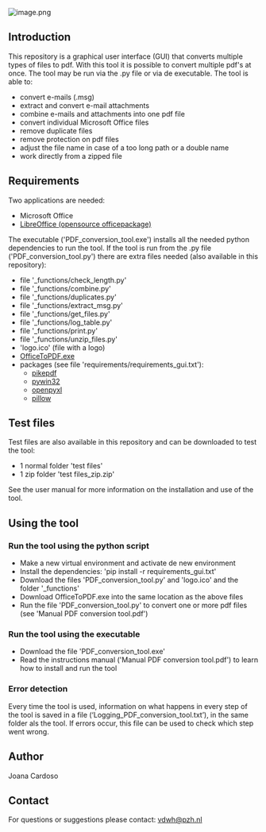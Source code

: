![image.png](image/PZH_Basislogo.png)

## Introduction
This repository is a graphical user interface (GUI) that converts multiple types of files to pdf. With this tool it is possible to convert multiple pdf's at once. The tool may be run via the .py file or via de executable. The tool is able to:

- convert e-mails (.msg)
- extract and convert e-mail attachments
- combine e-mails and attachments into one pdf file
- convert individual Microsoft Office files
- remove duplicate files
- remove protection on pdf files
- adjust the file name in case of a too long path or a double name
- work directly from a zipped file

## Requirements
Two applications are needed:
- Microsoft Office
- [LibreOffice (opensource officepackage)](https://nl.libreoffice.org/)

The executable ('PDF_conversion_tool.exe') installs all the needed python dependencies to run the tool. If the tool is run from the .py file ('PDF_conversion_tool.py') there are extra files needed (also available in this repository):

- file '_functions/check_length.py'
- file '_functions/combine.py'
- file '_functions/duplicates.py'
- file '_functions/extract_msg.py'
- file '_functions/get_files.py'
- file '_functions/log_table.py'
- file '_functions/print.py'
- file '_functions/unzip_files.py'
- 'logo.ico' (file with a logo)
- [OfficeToPDF.exe](https://github.com/cognidox/OfficeToPDF) 
- packages (see file 'requirements/requirements_gui.txt'):
  - [pikepdf](https://github.com/pikepdf/pikepdf)
  - [pywin32](https://github.com/mhammond/pywin32)
  - [openpyxl](https://openpyxl.readthedocs.io/en/stable/)
  - [pillow](https://github.com/python-pillow/Pillow)

## Test files
Test files are also available in this repository and can be downloaded to test the tool:
- 1 normal folder 'test files'
- 1 zip folder 'test files_zip.zip'

See the user manual for more information on the installation and use of the tool.

## Using the tool
### Run the tool using the python script
- Make a new virtual environment and activate de new environment
- Install the dependencies: 'pip install -r requirements_gui.txt'
- Download the files 'PDF_conversion_tool.py' and 'logo.ico' and the folder '_functions'
- Download OfficeToPDF.exe into the same location as the above files
- Run the file 'PDF_conversion_tool.py' to convert one or more pdf files (see 'Manual PDF conversion tool.pdf')

### Run the tool using the executable
- Download the file 'PDF_conversion_tool.exe'
- Read the instructions manual ('Manual PDF conversion tool.pdf') to learn how to install and run the tool

### Error detection
Every time the tool is used, information on what happens in every step of the tool is saved in a file (‘Logging_PDF_conversion_tool.txt’), in the same folder als the tool. If errors occur, this file can be used to check which step went wrong.

## Author
Joana Cardoso

## Contact
For questions or suggestions please contact: vdwh@pzh.nl
